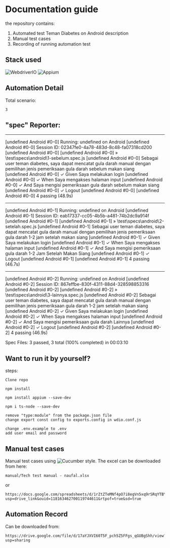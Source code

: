 # Documentation guide

the repository contains:

1. Automated test Teman Diabetes on Android description
2. Manual test cases
3. Recording of running automation test

## Stack used

![WebdriverIO](https://img.shields.io/badge/WebdriverIO-%236D44A1.svg?style=flat&logo=WebdriverIO&logoColor=white) ![Appium](https://img.shields.io/badge/Appium-%23343FC9.svg?style=flat&logo=Appium&logoColor=white)

## Automation Detail

Total scenario:

```
3
```

## "spec" Reporter:

---

[undefined Android #0-0] Running: undefined on Android
[undefined Android #0-0] Session ID: 02347fe0-4a78-483d-8c48-fa07318cd200
[undefined Android #0-0]
[undefined Android #0-0] » \test\specs\android\1-sebelum.spec.js
[undefined Android #0-0] Sebagai user teman diabetes, saya dapat mencatat gula darah manual dengan pemilihan jenis pemeriksaan gula darah sebelum makan siang  
[undefined Android #0-0] ✓ Given Saya melakukan login
[undefined Android #0-0] ✓ When Saya mengakses halaman input
[undefined Android #0-0] ✓ And Saya mengisi pemeriksaan gula darah sebelum makan siang
[undefined Android #0-0] ✓ Logout
[undefined Android #0-0]
[undefined Android #0-0] 4 passing (48.9s)

---

[undefined Android #0-1] Running: undefined on Android
[undefined Android #0-1] Session ID: eab17337-cc05-4b5b-a481-74b2dc9a914f
[undefined Android #0-1]
[undefined Android #0-1] » \test\specs\android\2-setelah.spec.js
[undefined Android #0-1] Sebagai user teman diabetes, saya dapat mencatat gula darah manual dengan pemilihan jenis pemeriksaan gula darah 1-2 jam setelah makan siang
[undefined Android #0-1] ✓ Given Saya melakukan login
[undefined Android #0-1] ✓ When Saya mengakses halaman input
[undefined Android #0-1] ✓ And Saya mengisi pemeriksaan gula darah 1-2 Jam Setelah Makan Siang
[undefined Android #0-1] ✓ Logout
[undefined Android #0-1]
[undefined Android #0-1] 4 passing (46.7s)

---

[undefined Android #0-2] Running: undefined on Android
[undefined Android #0-2] Session ID: 867effbe-830f-4311-88d4-328598853316
[undefined Android #0-2]
[undefined Android #0-2] » \test\specs\android\3-lainnya.spec.js
[undefined Android #0-2] Sebagai user teman diabetes, saya dapat mencatat gula darah manual dengan pemilihan jenis pemeriksaan gula darah 1-2 jam setelah makan siang
[undefined Android #0-2] ✓ Given Saya melakukan login
[undefined Android #0-2] ✓ When Saya mengakses halaman input
[undefined Android #0-2] ✓ And Saya mengisi pemeriksaan gula darah Lainnya
[undefined Android #0-2] ✓ Logout
[undefined Android #0-2]
[undefined Android #0-2] 4 passing (46.9s)

Spec Files: 3 passed, 3 total (100% completed) in 00:03:10

## Want to run it by yourself?

steps:
```
Clone repo
```
```
npm install
```
```
npm install appium --save-dev
```
```
npm i ts-node --save-dev
```
```
remove "type:module" from the package.json file
change export const config to exports.config in wdio.conf.js
```
```
change .env.example to .env
add user email and password
```

## Manual test cases

Manual test cases using ![Cucumber](https://img.shields.io/badge/Cucumber-%235B2063.svg?style=flat&logo=Cucumber&logoColor=white) style. The excel can be downloaded from here:

```
manual/Tech test manual - naufal.xlsx
```

or

```
https://docs.google.com/spreadsheets/d/1rZtZTeMNf4pO7i8egVn5xq9rSRqYTBYN/edit?usp=drive_link&ouid=118163462700119744611&rtpof=true&sd=true
```

## Automation Record

Can be downloaded from:

```
https://drive.google.com/file/d/17aYJXVI60T5F_pch5Z5FFgs_qGUBgShh/view?usp=sharing
```
